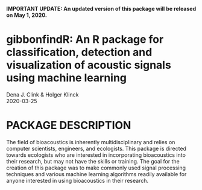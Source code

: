 **IMPORTANT UPDATE: An updated version of this package will be released on May 1, 2020.**


gibbonfindR: An R package for classification, detection and visualization of
acoustic signals using machine learning
================
Dena J. Clink & Holger Klinck  
2020-03-25

# PACKAGE DESCRIPTION

The field of bioacoustics is inherently multidisciplinary and relies on
computer scientists, engineers, and ecologists. This package is directed
towards ecologists who are interested in incorporating bioacoustics into
their research, but may not have the skills or training. The goal for
the creation of this package was to make commonly used signal processing
techniques and various machine learning algorithms readily available for
anyone interested in using bioacoustics in their research.

